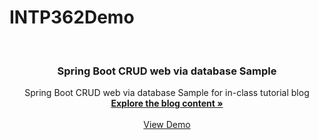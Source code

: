 # INTP362Demo

<a name="readme-top"></a>

<br />
<div align="center">
  <a href="https://github.com/aplokwn/INTP362Demo">

  </a>

<h3 align="center">Spring Boot CRUD web via database Sample</h3>

  <p align="center">
    Spring Boot CRUD web via database Sample for in-class tutorial blog
    <br />
    <a href="https://apsslok.wordpress.com/2022/04/10/spring-boot-crud-web-via-database/"><strong>Explore the blog content »</strong></a>
    <br />
    <br />
    <a href="https://apsslok.wordpress.com/2022/04/10/spring-boot-crud-web-via-database/3/">View Demo</a>
    
  </p>
</div>
